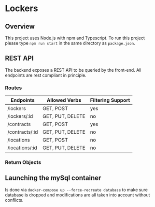 # Lockers

## Overview

This project uses Node.js with npm and Typescript.
To run this project please type ```npm run start``` in the same directory as ```package.json```.

## REST API

The backend exposes a REST API to be queried by the front-end. All endpoints are rest compliant in principle.

### Routes

| Endpoints             | Allowed Verbs                  | Filtering Support |
|-----------------------|--------------------------------|-------------------|
| /lockers              | GET, POST                      | yes               |
| /lockers/:id          | GET, PUT, DELETE               | no                |
| /contracts            | GET, POST                      | yes               |
| /contracts/:id        | GET, PUT, DELETE               | no                |
| /locations            | GET, POST                      | no                |
| /locations/:id        | GET, PUT, DELETE               | no                |

### Return Objects

## Launching the mySql container

Is done via ```docker-compose up --force-recreate database``` to make sure database is dropped and modifications are all taken into account without conflicts. 